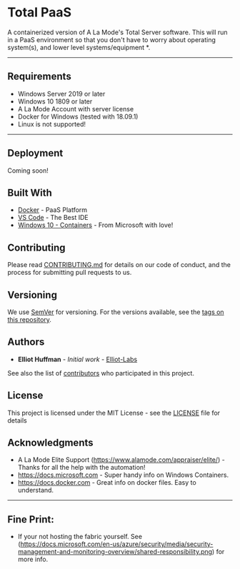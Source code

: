 # Total PaaS

A containerized version of A La Mode's Total Server software.
This will run in a PaaS environment so that you don't have to worry about operating system(s), and lower level systems/equipment *.

---

## Requirements
 - Windows Server 2019 or later
 - Windows 10 1809 or later
 - A La Mode Account with server license
 - Docker for Windows (tested with 18.09.1)
 - Linux is not supported!

---

## Deployment

Coming soon!

## Built With

* [Docker](https://www.docker.com/) - PaaS Platform
* [VS Code](https://code.visualstudio.com/) - The Best IDE
* [Windows 10 - Containers](https://docs.microsoft.com/en-us/virtualization/windowscontainers/index) - From Microsoft with love!

## Contributing

Please read [CONTRIBUTING.md](CONTRIBUTING.md) for details on our code of conduct, and the process for submitting pull requests to us.

## Versioning

We use [SemVer](http://semver.org/) for versioning. For the versions available, see the [tags on this repository](https://github.com/elliot-labs/Total-PaaS/tags). 

## Authors

 - **Elliot Huffman** - *Initial work* - [Elliot-Labs](https://github.com/elliot-labs)

See also the list of [contributors](https://github.com/elliot-labs/Total-PaaS/contributors) who participated in this project.

## License

This project is licensed under the MIT License - see the [LICENSE](LICENSE) file for details

## Acknowledgments

- A La Mode Elite Support (https://www.alamode.com/appraiser/elite/) - Thanks for all the help with the automation!
- https://docs.microsoft.com - Super handy info on Windows Containers.
- https://docs.docker.com - Great info on docker files. Easy to understand.

---

## Fine Print:
- If your not hosting the fabric yourself.
See (https://docs.microsoft.com/en-us/azure/security/media/security-management-and-monitoring-overview/shared-responsibility.png) for more info.
